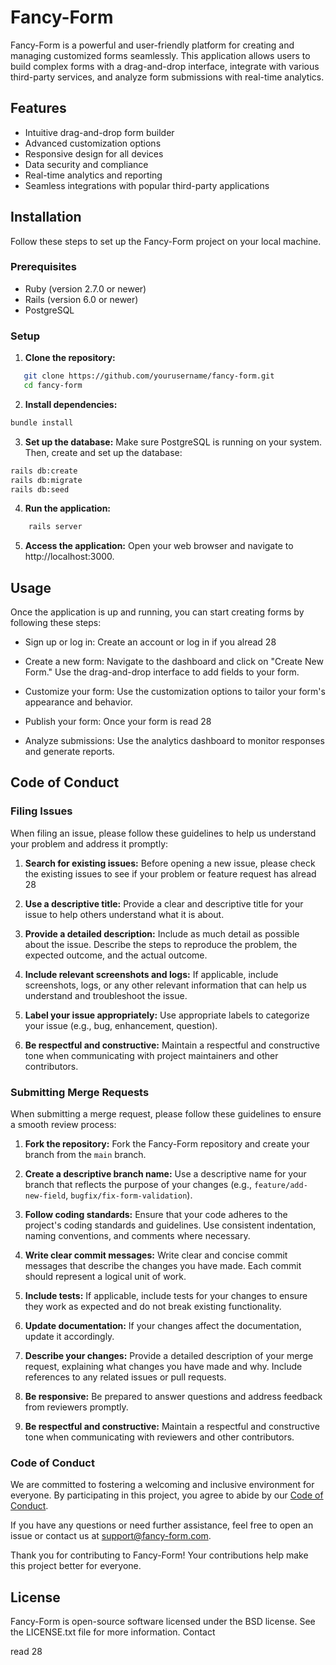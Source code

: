 # Fancy-Form

Fancy-Form is a powerful and user-friendly platform for creating and managing customized forms seamlessly. This application allows users to build complex forms with a drag-and-drop interface, integrate with various third-party services, and analyze form submissions with real-time analytics.

## Features

- Intuitive drag-and-drop form builder
- Advanced customization options
- Responsive design for all devices
- Data security and compliance
- Real-time analytics and reporting
- Seamless integrations with popular third-party applications

## Installation

Follow these steps to set up the Fancy-Form project on your local machine.

### Prerequisites

- Ruby (version 2.7.0 or newer)
- Rails (version 6.0 or newer)
- PostgreSQL

### Setup

1. **Clone the repository:**
```bash
   git clone https://github.com/yourusername/fancy-form.git
   cd fancy-form
```

2. **Install dependencies:**

```bash
bundle install
```

3. **Set up the database:**
Make sure PostgreSQL is running on your system. Then, create and set up the database:

```bash
rails db:create
rails db:migrate
rails db:seed
```

4. **Run the application:**
```bash
    rails server
```

5. **Access the application:** Open your web browser and navigate to http://localhost:3000.

## Usage

Once the application is up and running, you can start creating forms by following these steps:

* Sign up or log in: Create an account or log in if you alread 28

* Create a new form:
    Navigate to the dashboard and click on "Create New Form." Use the drag-and-drop interface to add fields to your form.

 *  Customize your form:
    Use the customization options to tailor your form's appearance and behavior.

*    Publish your form:
    Once your form is read 28

 *   Analyze submissions:
    Use the analytics dashboard to monitor responses and generate reports.

## Code of Conduct

### Filing Issues

When filing an issue, please follow these guidelines to help us understand your problem and address it promptly:

1. **Search for existing issues:** Before opening a new issue, please check the existing issues to see if your problem or feature request has alread 28

2. **Use a descriptive title:** Provide a clear and descriptive title for your issue to help others understand what it is about.

3. **Provide a detailed description:** Include as much detail as possible about the issue. Describe the steps to reproduce the problem, the expected outcome, and the actual outcome.

4. **Include relevant screenshots and logs:** If applicable, include screenshots, logs, or any other relevant information that can help us understand and troubleshoot the issue.

5. **Label your issue appropriately:** Use appropriate labels to categorize your issue (e.g., bug, enhancement, question).

6. **Be respectful and constructive:** Maintain a respectful and constructive tone when communicating with project maintainers and other contributors.

### Submitting Merge Requests

When submitting a merge request, please follow these guidelines to ensure a smooth review process:

1. **Fork the repository:** Fork the Fancy-Form repository and create your branch from the `main` branch.

2. **Create a descriptive branch name:** Use a descriptive name for your branch that reflects the purpose of your changes (e.g., `feature/add-new-field`, `bugfix/fix-form-validation`).

3. **Follow coding standards:** Ensure that your code adheres to the project's coding standards and guidelines. Use consistent indentation, naming conventions, and comments where necessary.

4. **Write clear commit messages:** Write clear and concise commit messages that describe the changes you have made. Each commit should represent a logical unit of work.

5. **Include tests:** If applicable, include tests for your changes to ensure they work as expected and do not break existing functionality.

6. **Update documentation:** If your changes affect the documentation, update it accordingly.

7. **Describe your changes:** Provide a detailed description of your merge request, explaining what changes you have made and why. Include references to any related issues or pull requests.

8. **Be responsive:** Be prepared to answer questions and address feedback from reviewers promptly.

9. **Be respectful and constructive:** Maintain a respectful and constructive tone when communicating with reviewers and other contributors.

### Code of Conduct

We are committed to fostering a welcoming and inclusive environment for everyone. By participating in this project, you agree to abide by our [Code of Conduct](CODE_OF_CONDUCT.md).

If you have any questions or need further assistance, feel free to open an issue or contact us at support@fancy-form.com.

Thank you for contributing to Fancy-Form! Your contributions help make this project better for everyone.

## License
Fancy-Form is open-source software licensed under the BSD license. See the LICENSE.txt file for more information.
Contact

read 28